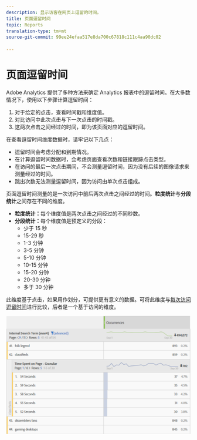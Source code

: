```yaml
---
description: 显示访客在网页上逗留的时间。
title: 页面逗留时间
topic: Reports
translation-type: tm+mt
source-git-commit: 99ee24efaa517e8da700c67818c111c4aa90dc02

---
```



# 页面逗留时间

Adobe Analytics 提供了多种方法来确定 Analytics 报表中的逗留时间。在大多数情况下，使用以下步骤计算逗留时间：

1. 对于给定的点击，查看时间戳和维度值。
2. 对比访问中此次点击与下一次点击的时间戳。
3. 这两次点击之间经过的时间，即为该页面对应的逗留时间。

在查看逗留时间维度数据时，请牢记以下几点：

* 逗留时间会考虑分配和到期情况。
* 在计算逗留时间数据时，会考虑页面查看次数和链接跟踪点击类型。
* 在访问的最后一次点击期间，不会测量逗留时间，因为没有后续的图像请求来测量经过的时间。
* 跳出次数无法测量逗留时间，因为访问由单次点击组成。

页面逗留时间测量的是一次访问中前后两次点击之间经过的时间。**粒度统计**&#x200B;与&#x200B;**分段统计**&#x200B;之间存在不同的维度。

* **粒度统计：**&#x200B;每个维度值是两次点击之间经过的不同秒数。
* **分段统计：**&#x200B;每个维度值是预定义的分段：
   * 少于 15 秒
   * 15-29 秒
   * 1-3 分钟
   * 3-5 分钟
   * 5-10 分钟
   * 10-15 分钟
   * 15-20 分钟
   * 20-30 分钟
   * 多于 30 分钟

此维度基于点击，如果用作划分，可提供更有意义的数据。可将此维度与[每次访问逗留时间](reports-time-spent-per-visit.md)进行比较，后者是一个基于访问的维度。

![逗留时间](/help/components/c-variables/c-metrics/assets/time-spent1.png)
